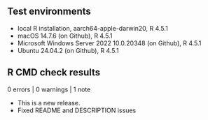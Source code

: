 ## Test environments

* local R installation, aarch64-apple-darwin20, R 4.5.1
* macOS 14.7.6 (on Github), R 4.5.1
* Microsoft Windows Server 2022 10.0.20348 (on Github), R 4.5.1
* Ubuntu 24.04.2 (on Github), R 4.5.1

## R CMD check results

0 errors | 0 warnings | 1 note

* This is a new release.
* Fixed README and DESCRIPTION issues

